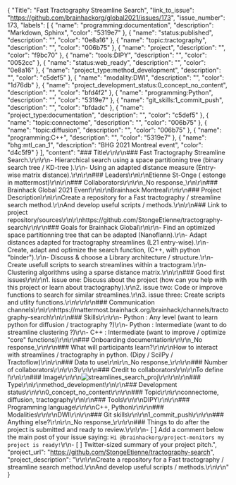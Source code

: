 {
  "Title": "Fast Tractography Streamline Search",
  "link_to_issue": "https://github.com/brainhackorg/global2021/issues/173",
  "issue_number": 173,
  "labels": [
    {
      "name": "programming:documentation",
      "description": "Markdown, Sphinx",
      "color": "5319e7"
    },
    {
      "name": "status:published",
      "description": "",
      "color": "0e8a16"
    },
    {
      "name": "topic:tractography",
      "description": "",
      "color": "006b75"
    },
    {
      "name": "project",
      "description": "",
      "color": "f9bc70"
    },
    {
      "name": "tools:DIPY",
      "description": "",
      "color": "0052cc"
    },
    {
      "name": "status:web_ready",
      "description": "",
      "color": "0e8a16"
    },
    {
      "name": "project_type:method_development",
      "description": "",
      "color": "c5def5"
    },
    {
      "name": "modality:DWI",
      "description": "",
      "color": "1d76db"
    },
    {
      "name": "project_development_status:0_concept_no_content",
      "description": "",
      "color": "bfd4f2"
    },
    {
      "name": "programming:Python",
      "description": "",
      "color": "5319e7"
    },
    {
      "name": "git_skills:1_commit_push",
      "description": "",
      "color": "bfdadc"
    },
    {
      "name": "project_type:documentation",
      "description": "",
      "color": "c5def5"
    },
    {
      "name": "topic:connectome",
      "description": "",
      "color": "006b75"
    },
    {
      "name": "topic:diffusion",
      "description": "",
      "color": "006b75"
    },
    {
      "name": "programming:C++",
      "description": "",
      "color": "5319e7"
    },
    {
      "name": "bhg:mtl_can_1",
      "description": "BHG 2021 Montreal event",
      "color": "d4c5f9"
    }
  ],
  "content": "### Title\r\n\r\n### Fast Tractography Streamline Search.\r\n\r\n- Hierarchical search using a space partitioning tree (binary search tree / KD-tree ).\r\n- Using an adapted distance measure (Entry-wise matrix distance).\r\n\r\n### Leaders\r\n\r\nEtienne St-Onge ( estonge in mattermost)\r\n\r\n### Collaborators\r\n\r\n_No response_\r\n\r\n### Brainhack Global 2021 Event\r\n\r\nBrainhack Montreal\r\n\r\n### Project Description\r\n\r\nCreate a repository for a Fast tractography / streamline search method.\r\nAnd develop useful scripts / methods.\r\n\r\n### Link to project repository/sources\r\n\r\nhttps://github.com/StongeEtienne/tractography-search\r\n\r\n### Goals for Brainhack Global\r\n\r\n- Find an optimized space partitionning tree that can be adapted (Nanoflann).\r\n- Adapt distances adapted for tractography streamlines (L21 entry-wise).\r\n- Create, adapt and optimize the search function,  (C++, with python \"binder\").\r\n- Discuss & choose a Library architecture / structure.\r\n- Create usefull scripts to search streamlines within a tractogram.\r\n- Clustering algorithms using a sparse distance matrix.\r\n\r\n### Good first issues\r\n\r\n1. issue one:  Discuss about the project (how can you help with this project or learn about tractography).\r\n2. issue two:  Code or improve functions to search for similar streamlines.\r\n3. issue three:  Create scripts and utlity functions.\r\n\r\n\r\n### Communication channels\r\n\r\nhttps://mattermost.brainhack.org/brainhack/channels/tractography-search\r\n\r\n### Skills\r\n\r\n- Python : Any level (want to learn python for diffusion / tractography ?)\r\n- Python : Intermediate (want to do streamline clustering ?)\r\n- C++ : Intermediate (want to improve / optimize \"core\" functions)\r\n\r\n### Onboarding documentation\r\n\r\n_No response_\r\n\r\n### What will participants learn?\r\n\r\nHow to interact with streamlines / tractography in python. (Dipy / ScilPy / Tractoflow)\r\n\r\n### Data to use\r\n\r\n_No response_\r\n\r\n### Number of collaborators\r\n\r\n3\r\n\r\n### Credit to collaborators\r\n\r\nTo define !\r\n\r\n### Image\r\n\r\n![streamlines_search_proj](https://user-images.githubusercontent.com/5375393/144764447-4730777f-240e-4613-bebb-07fea9f41aa2.png)\r\n\r\n\r\n### Type\r\n\r\nmethod_development\r\n\r\n### Development status\r\n\r\n0_concept_no_content\r\n\r\n### Topic\r\n\r\nconnectome, diffusion, tractography\r\n\r\n### Tools\r\n\r\nDIPY\r\n\r\n### Programming language\r\n\r\nC++, Python\r\n\r\n### Modalities\r\n\r\nDWI\r\n\r\n### Git skills\r\n\r\n1_commit_push\r\n\r\n### Anything else?\r\n\r\n_No response_\r\n\r\n### Things to do after the project is submitted and ready to review.\r\n\r\n- [ ] Add a comment below the main post of your issue saying: `Hi @brainhackorg/project-monitors my project is ready!`\r\n- [ ] Twitter-sized summary of your project pitch.",
  "project_url": "https://github.com/StongeEtienne/tractography-search",
  "project_description": "\r\n\r\nCreate a repository for a Fast tractography / streamline search method.\r\nAnd develop useful scripts / methods.\r\n\r\n"
}